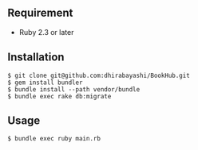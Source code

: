 ## Requirement
- Ruby 2.3 or later

## Installation

```console
$ git clone git@github.com:dhirabayashi/BookHub.git
$ gem install bundler
$ bundle install --path vendor/bundle
$ bundle exec rake db:migrate
```

## Usage

```console
$ bundle exec ruby main.rb
```
